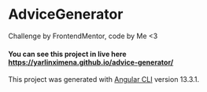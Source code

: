 # AdviceGenerator

Challenge by FrontendMentor, code by Me <3

#### You can see this project in live here  https://yarlinximena.github.io/advice-generator/


This project was generated with [Angular CLI](https://github.com/angular/angular-cli) version 13.3.1.

